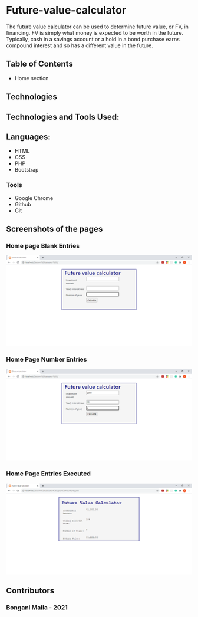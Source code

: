 # Future-value-calculator

The future value calculator can be used to determine future value, or FV, in financing. FV is simply what money is expected to be worth in the future. Typically, cash in a savings account or a hold in a bond purchase earns compound interest and so has a different value in the future.

## Table of Contents

- Home section


## Technologies

## Technologies and Tools Used:

## Languages:

- HTML
- CSS
- PHP
- Bootstrap



### Tools

- Google Chrome
- Github
- Git

## Screenshots of the pages

### Home page Blank Entries
![](https://github.com/BonganiMaila/Future-value-calculator/blob/main/Discount%20calculator%202/images/1.png)

### Home Page Number Entries
![](https://github.com/BonganiMaila/Future-value-calculator/blob/main/Discount%20calculator%202/images/2.png)

### Home Page Entries Executed
![](https://github.com/BonganiMaila/Future-value-calculator/blob/main/Discount%20calculator%202/images/3.png)



## Contributors

### Bongani Maila - 2021
